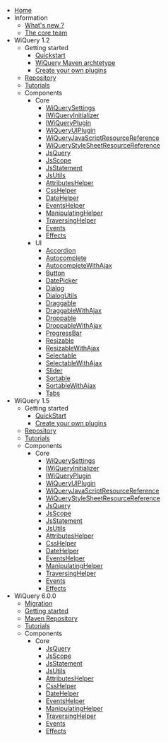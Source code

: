   * [Home](DocumentationHome.md)
  * Information
    * [What's new ?](WhatsNew.md)
    * [The core team](TheCoreTeam.md)
  * WiQuery 1.2
    * Getting started
      * [Quickstart](QuickStart.md)
      * [WiQuery Maven archtetype](UsingWiqueryAppArchetype.md)
      * [Create your own plugins](Plugins.md)
    * [Repository](Maven.md)
    * [Tutorials](Tutorials.md)
    * Components
      * Core
        * [WiQuerySettings](WiQuerySettings.md)
        * [IWiQueryInitializer](IWiQueryInitializer.md)
        * [IWiQueryPlugin](IWiQueryPlugin.md)
        * [WiQueryUIPlugin](WiQueryUIPlugin.md)
        * [WiQueryJavaScriptResourceReference](WiQueryJavaScriptResourceReference.md)
        * [WiQueryStyleSheetResourceReference](WiQueryStyleSheetResourceReference.md)
        * [JsQuery](JsQuery.md)
        * [JsScope](JsScope.md)
        * [JsStatement](JsStatement.md)
        * [JsUtils](JsUtils.md)
        * [AttributesHelper](AttributesHelper.md)
        * [CssHelper](CssHelper.md)
        * [DateHelper](DateHelper.md)
        * [EventsHelper](EventsHelper.md)
        * [ManipulatingHelper](ManipulatingHelper.md)
        * [TraversingHelper](TraversingHelper.md)
        * [Events](Events.md)
        * [Effects](Effects.md)
      * UI
        * [Accordion](Accordion.md)
        * [Autocomplete](Autocomplete.md)
        * [AutocompleteWithAjax](AutocompleteWithAjax.md)
        * [Button](Button.md)
        * [DatePicker](DatePicker.md)
        * [Dialog](Dialog.md)
        * [DialogUtils](DialogUtils.md)
        * [Draggable](Draggable.md)
        * [DraggableWithAjax](DraggableWithAjax.md)
        * [Droppable](Droppable.md)
        * [DroppableWithAjax](DroppableWithAjax.md)
        * [ProgressBar](ProgressBar.md)
        * [Resizable](Resizable.md)
        * [ResizableWithAjax](ResizableWithAjax.md)
        * [Selectable](Selectable.md)
        * [SelectableWithAjax](SelectableWithAjax.md)
        * [Slider](Slider.md)
        * [Sortable](Sortable.md)
        * [SortableWithAjax](SortableWithAjax.md)
        * [Tabs](Tabs.md)
  * WiQuery 1.5
    * Getting started
      * [QuickStart](Quickstart15.md)
      * [Create your own plugins](Plugins15.md)
    * [Repository](Maven.md)
    * [Tutorials](Tutorials.md)
    * Components
      * Core
        * [WiQuerySettings](WiQuerySettings15.md)
        * [IWiQueryInitializer](IWiQueryInitializer.md)
        * [IWiQueryPlugin](IWiQueryPlugin.md)
        * [WiQueryUIPlugin](WiQueryUIPlugin.md)
        * [WiQueryJavaScriptResourceReference](WiQueryJavaScriptResourceReference.md)
        * [WiQueryStyleSheetResourceReference](WiQueryStyleSheetResourceReference.md)
        * [JsQuery](JsQuery.md)
        * [JsScope](JsScope.md)
        * [JsStatement](JsStatement.md)
        * [JsUtils](JsUtils.md)
        * [AttributesHelper](AttributesHelper.md)
        * [CssHelper](CssHelper.md)
        * [DateHelper](DateHelper.md)
        * [EventsHelper](EventsHelper.md)
        * [ManipulatingHelper](ManipulatingHelper.md)
        * [TraversingHelper](TraversingHelper.md)
        * [Events](Events.md)
        * [Effects](Effects.md)
  * WiQuery 6.0.0
    * [Migration](Migration60.md)
    * [Getting started](Gettingstarted60.md)
    * [Maven Repository](MavenRepository60.md)
    * [Tutorials](Tutorials.md)
    * Components
      * Core
        * [JsQuery](JsQuery.md)
        * [JsScope](JsScope.md)
        * [JsStatement](JsStatement.md)
        * [JsUtils](JsUtils.md)
        * [AttributesHelper](AttributesHelper.md)
        * [CssHelper](CssHelper.md)
        * [DateHelper](DateHelper.md)
        * [EventsHelper](EventsHelper.md)
        * [ManipulatingHelper](ManipulatingHelper.md)
        * [TraversingHelper](TraversingHelper.md)
        * [Events](Events.md)
        * [Effects](Effects.md)